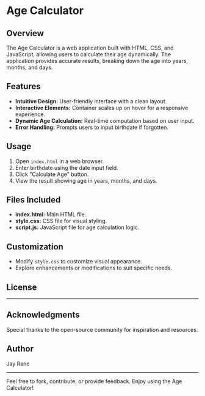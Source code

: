 # Age Calculator

## Overview

The Age Calculator is a web application built with HTML, CSS, and JavaScript, allowing users to calculate their age dynamically. The application provides accurate results, breaking down the age into years, months, and days.

## Features

- **Intuitive Design:** User-friendly interface with a clean layout.
- **Interactive Elements:** Container scales up on hover for a responsive experience.
- **Dynamic Age Calculation:** Real-time computation based on user input.
- **Error Handling:** Prompts users to input birthdate if forgotten.

## Usage

1. Open `index.html` in a web browser.
2. Enter birthdate using the date input field.
3. Click "Calculate Age" button.
4. View the result showing age in years, months, and days.

## Files Included

- **index.html:** Main HTML file.
- **style.css:** CSS file for visual styling.
- **script.js:** JavaScript file for age calculation logic.

## Customization

- Modify `style.css` to customize visual appearance.
- Explore enhancements or modifications to suit specific needs.

## License

-----

## Acknowledgments

Special thanks to the open-source community for inspiration and resources.

## Author

Jay Rane

---

Feel free to fork, contribute, or provide feedback. Enjoy using the Age Calculator!

